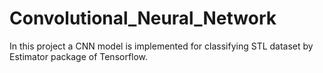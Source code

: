 # Convolutional_Neural_Network

In this project a CNN model is implemented for classifying STL dataset by Estimator package of Tensorflow.
